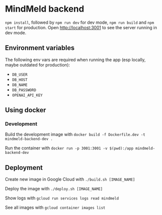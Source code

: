 # MindMeld backend

`npm install`, followed by `npm run dev` for dev mode, `npm run build` and `npm start` for production. Open [http://localhost:3001](http://localhost:3001) to see the server running in dev mode.

## Environment variables

The following env vars are required when running the app (esp locally, maybe outdated for production):

- `DB_USER`
- `DB_HOST`
- `DB_NAME`
- `DB_PASSWORD`
- `OPENAI_API_KEY`

## Using docker

### Development

Build the development image with `docker build -f Dockerfile.dev -t mindmeld-backend-dev .`

Run the container with `docker run -p 3001:3001 -v $(pwd):/app mindmeld-backend-dev`

## Deployment

Create new image in Google Cloud with `./build.sh [IMAGE_NAME]`

Deploy the image with `./deploy.sh [IMAGE_NAME]`

Show logs with `gcloud run services logs read mindmeld`

See all images with `gcloud container images list`